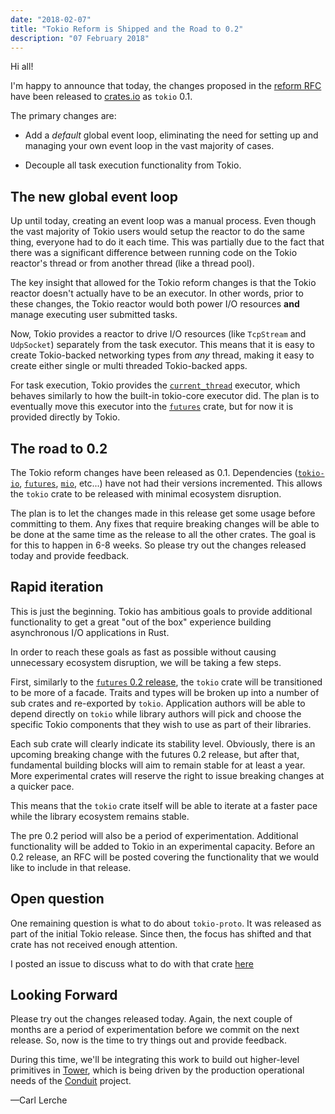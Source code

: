```yaml
---
date: "2018-02-07"
title: "Tokio Reform is Shipped and the Road to 0.2"
description: "07 February 2018"
---
```


Hi all!

I'm happy to announce that today, the changes proposed in the [reform RFC] have
been released to [crates.io] as `tokio` 0.1.

The primary changes are:

- Add a _default_ global event loop, eliminating the need for setting up and
  managing your own event loop in the vast majority of cases.

- Decouple all task execution functionality from Tokio.

## The new global event loop

Up until today, creating an event loop was a manual process. Even though the
vast majority of Tokio users would setup the reactor to do the same thing,
everyone had to do it each time. This was partially due to the fact that there
was a significant difference between running code on the Tokio reactor's thread
or from another thread (like a thread pool).

The key insight that allowed for the Tokio reform changes is that the Tokio
reactor doesn't actually have to be an executor. In other words, prior to these
changes, the Tokio reactor would both power I/O resources **and** manage
executing user submitted tasks.

Now, Tokio provides a reactor to drive I/O resources (like `TcpStream` and
`UdpSocket`) separately from the task executor. This means that it is easy to
create Tokio-backed networking types from _any_ thread, making it easy to create
either single or multi threaded Tokio-backed apps.

For task execution, Tokio provides the [`current_thread`] executor, which
behaves similarly to how the built-in tokio-core executor did. The plan is to
eventually move this executor into the [`futures`] crate, but for now it is
provided directly by Tokio.

## The road to 0.2

The Tokio reform changes have been released as 0.1. Dependencies ([`tokio-io`],
[`futures`], [`mio`], etc...) have not had their versions incremented. This
allows the `tokio` crate to be released with minimal ecosystem disruption.

The plan is to let the changes made in this release get some usage before
committing to them. Any fixes that require breaking changes will be able to be
done at the same time as the release to all the other crates. The goal is for
this to happen in 6-8 weeks. So please try out the changes released today and
provide feedback.

## Rapid iteration

This is just the beginning. Tokio has ambitious goals to provide additional
functionality to get a great "out of the box" experience building asynchronous
I/O applications in Rust.

In order to reach these goals as fast as possible without causing unnecessary
ecosystem disruption, we will be taking a few steps.

First, similarly to the [`futures` 0.2 release], the `tokio` crate will be
transitioned to be more of a facade. Traits and types will be broken up into a
number of sub crates and re-exported by `tokio`. Application authors will be
able to depend directly on `tokio` while library authors will pick and choose
the specific Tokio components that they wish to use as part of their libraries.

Each sub crate will clearly indicate its stability level. Obviously, there is an
upcoming breaking change with the futures 0.2 release, but after that,
fundamental building blocks will aim to remain stable for at least a year. More
experimental crates will reserve the right to issue breaking changes at a
quicker pace.

This means that the `tokio` crate itself will be able to iterate at a faster
pace while the library ecosystem remains stable.

The pre 0.2 period will also be a period of experimentation. Additional
functionality will be added to Tokio in an experimental capacity. Before an 0.2
release, an RFC will be posted covering the functionality that we would like to
include in that release.

## Open question

One remaining question is what to do about `tokio-proto`. It was released as
part of the initial Tokio release. Since then, the focus has shifted and that
crate has not received enough attention.

I posted an issue to discuss what to do with that crate
[here](https://github.com/tokio-rs/tokio/issues/118)

## Looking Forward

Please try out the changes released today. Again, the next couple of months are
a period of experimentation before we commit on the next release. So, now is the
time to try things out and provide feedback.

During this time, we'll be integrating this work to build out higher-level
primitives in [Tower], which is being driven by the production operational needs
of the [Conduit] project.

<div style={{ textAlign: "right" }}>&mdash;Carl Lerche</div>

[reform rfc]: https://github.com/tokio-rs/tokio-rfcs/blob/master/text/0001-tokio-reform.md
[crates.io]: https://crates.io/crates/tokio
[`current_thread`]: https://docs.rs/tokio-current-thread
[`tokio-io`]: https://github.com/tokio-rs/tokio-io
[`futures`]: https://github.com/rust-lang-nursery/futures-rs
[`mio`]: https://github.com/carllerche/mio
[`futures` 0.2 release]: #
[tower]: https://github.com/tower-rs/tower
[conduit]: https://github.com/runconduit/conduit
